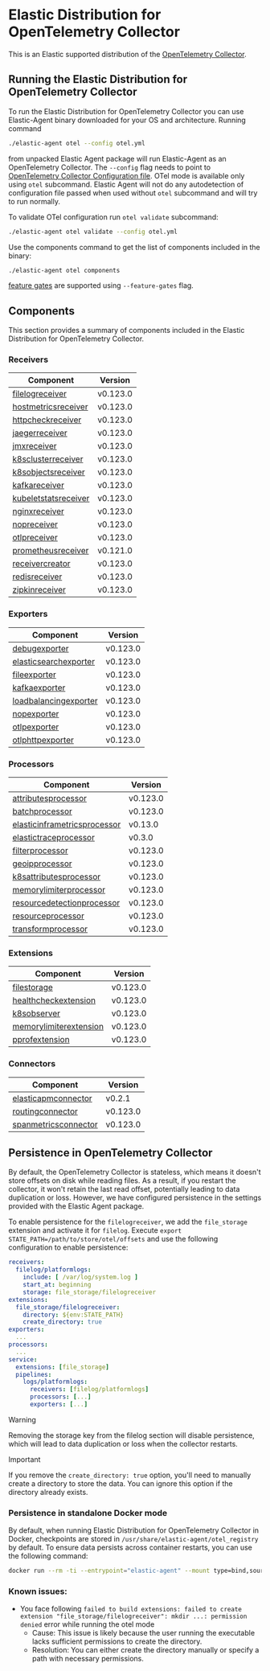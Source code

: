 # Elastic Distribution for OpenTelemetry Collector

This is an Elastic supported distribution of the [OpenTelemetry Collector](https://github.com/open-telemetry/opentelemetry-collector).

## Running the Elastic Distribution for OpenTelemetry Collector

To run the Elastic Distribution for OpenTelemetry Collector you can use Elastic-Agent binary downloaded for your OS and architecture.
Running command

```bash
./elastic-agent otel --config otel.yml
```

from unpacked Elastic Agent package will run Elastic-Agent as an OpenTelemetry Collector. The `--config` flag needs to point to [OpenTelemetry Collector Configuration file](https://opentelemetry.io/docs/collector/configuration/). OTel mode is available only using `otel` subcommand. Elastic Agent will not do any autodetection of configuration file passed when used without `otel` subcommand and will try to run normally.

To validate OTel configuration run `otel validate` subcommand:

```bash
./elastic-agent otel validate --config otel.yml
```

Use the components command to get the list of components included in the binary:

```bash
./elastic-agent otel components
```

[feature gates](https://github.com/open-telemetry/opentelemetry-collector/blob/main/featuregate/README.md#controlling-gates) are supported using `--feature-gates` flag.

## Components

This section provides a summary of components included in the Elastic Distribution for OpenTelemetry Collector.

### Receivers

| Component | Version |
|---|---|
| [filelogreceiver](https://github.com/open-telemetry/opentelemetry-collector-contrib/blob/receiver/filelogreceiver/v0.123.0/receiver/filelogreceiver/README.md) | v0.123.0 |
| [hostmetricsreceiver](https://github.com/open-telemetry/opentelemetry-collector-contrib/blob/receiver/hostmetricsreceiver/v0.123.0/receiver/hostmetricsreceiver/README.md) | v0.123.0 |
| [httpcheckreceiver](https://github.com/open-telemetry/opentelemetry-collector-contrib/blob/receiver/httpcheckreceiver/v0.123.0/receiver/httpcheckreceiver/README.md) | v0.123.0 |
| [jaegerreceiver](https://github.com/open-telemetry/opentelemetry-collector-contrib/blob/receiver/jaegerreceiver/v0.123.0/receiver/jaegerreceiver/README.md) | v0.123.0 |
| [jmxreceiver](https://github.com/open-telemetry/opentelemetry-collector-contrib/blob/receiver/jmxreceiver/v0.123.0/receiver/jmxreceiver/README.md) | v0.123.0 |
| [k8sclusterreceiver](https://github.com/open-telemetry/opentelemetry-collector-contrib/blob/receiver/k8sclusterreceiver/v0.123.0/receiver/k8sclusterreceiver/README.md) | v0.123.0 |
| [k8sobjectsreceiver](https://github.com/open-telemetry/opentelemetry-collector-contrib/blob/receiver/k8sobjectsreceiver/v0.123.0/receiver/k8sobjectsreceiver/README.md) | v0.123.0 |
| [kafkareceiver](https://github.com/open-telemetry/opentelemetry-collector-contrib/blob/receiver/kafkareceiver/v0.123.0/receiver/kafkareceiver/README.md) | v0.123.0 |
| [kubeletstatsreceiver](https://github.com/open-telemetry/opentelemetry-collector-contrib/blob/receiver/kubeletstatsreceiver/v0.123.0/receiver/kubeletstatsreceiver/README.md) | v0.123.0 |
| [nginxreceiver](https://github.com/open-telemetry/opentelemetry-collector-contrib/blob/receiver/nginxreceiver/v0.123.0/receiver/nginxreceiver/README.md) | v0.123.0 |
| [nopreceiver](https://github.com/open-telemetry/opentelemetry-collector/blob/receiver/nopreceiver/v0.123.0/receiver/nopreceiver/README.md) | v0.123.0 |
| [otlpreceiver](https://github.com/open-telemetry/opentelemetry-collector/blob/receiver/otlpreceiver/v0.123.0/receiver/otlpreceiver/README.md) | v0.123.0 |
| [prometheusreceiver](https://github.com/open-telemetry/opentelemetry-collector-contrib/blob/receiver/prometheusreceiver/v0.121.0/receiver/prometheusreceiver/README.md) | v0.121.0 |
| [receivercreator](https://github.com/open-telemetry/opentelemetry-collector-contrib/blob/receiver/receivercreator/v0.123.0/receiver/receivercreator/README.md) | v0.123.0 |
| [redisreceiver](https://github.com/open-telemetry/opentelemetry-collector-contrib/blob/receiver/redisreceiver/v0.123.0/receiver/redisreceiver/README.md) | v0.123.0 |
| [zipkinreceiver](https://github.com/open-telemetry/opentelemetry-collector-contrib/blob/receiver/zipkinreceiver/v0.123.0/receiver/zipkinreceiver/README.md) | v0.123.0 |

### Exporters

| Component | Version |
|---|---|
| [debugexporter](https://github.com/open-telemetry/opentelemetry-collector/blob/exporter/debugexporter/v0.123.0/exporter/debugexporter/README.md) | v0.123.0 |
| [elasticsearchexporter](https://github.com/open-telemetry/opentelemetry-collector-contrib/blob/exporter/elasticsearchexporter/v0.123.0/exporter/elasticsearchexporter/README.md) | v0.123.0 |
| [fileexporter](https://github.com/open-telemetry/opentelemetry-collector-contrib/blob/exporter/fileexporter/v0.123.0/exporter/fileexporter/README.md) | v0.123.0 |
| [kafkaexporter](https://github.com/open-telemetry/opentelemetry-collector-contrib/blob/exporter/kafkaexporter/v0.123.0/exporter/kafkaexporter/README.md) | v0.123.0 |
| [loadbalancingexporter](https://github.com/open-telemetry/opentelemetry-collector-contrib/blob/exporter/loadbalancingexporter/v0.123.0/exporter/loadbalancingexporter/README.md) | v0.123.0 |
| [nopexporter](https://github.com/open-telemetry/opentelemetry-collector/blob/exporter/nopexporter/v0.123.0/exporter/nopexporter/README.md) | v0.123.0 |
| [otlpexporter](https://github.com/open-telemetry/opentelemetry-collector/blob/exporter/otlpexporter/v0.123.0/exporter/otlpexporter/README.md) | v0.123.0 |
| [otlphttpexporter](https://github.com/open-telemetry/opentelemetry-collector/blob/exporter/otlphttpexporter/v0.123.0/exporter/otlphttpexporter/README.md) | v0.123.0 |

### Processors

| Component | Version |
|---|---|
| [attributesprocessor](https://github.com/open-telemetry/opentelemetry-collector-contrib/blob/processor/attributesprocessor/v0.123.0/processor/attributesprocessor/README.md) | v0.123.0 |
| [batchprocessor](https://github.com/open-telemetry/opentelemetry-collector/blob/processor/batchprocessor/v0.123.0/processor/batchprocessor/README.md) | v0.123.0 |
| [elasticinframetricsprocessor](https://github.com/elastic/opentelemetry-collector-components/blob/processor/elasticinframetricsprocessor/v0.13.0/processor/elasticinframetricsprocessor/README.md) | v0.13.0 |
| [elastictraceprocessor](https://github.com/elastic/opentelemetry-collector-components/blob/processor/elastictraceprocessor/v0.3.0/processor/elastictraceprocessor/README.md) | v0.3.0 |
| [filterprocessor](https://github.com/open-telemetry/opentelemetry-collector-contrib/blob/processor/filterprocessor/v0.123.0/processor/filterprocessor/README.md) | v0.123.0 |
| [geoipprocessor](https://github.com/open-telemetry/opentelemetry-collector-contrib/blob/processor/geoipprocessor/v0.123.0/processor/geoipprocessor/README.md) | v0.123.0 |
| [k8sattributesprocessor](https://github.com/open-telemetry/opentelemetry-collector-contrib/blob/processor/k8sattributesprocessor/v0.123.0/processor/k8sattributesprocessor/README.md) | v0.123.0 |
| [memorylimiterprocessor](https://github.com/open-telemetry/opentelemetry-collector/blob/processor/memorylimiterprocessor/v0.123.0/processor/memorylimiterprocessor/README.md) | v0.123.0 |
| [resourcedetectionprocessor](https://github.com/open-telemetry/opentelemetry-collector-contrib/blob/processor/resourcedetectionprocessor/v0.123.0/processor/resourcedetectionprocessor/README.md) | v0.123.0 |
| [resourceprocessor](https://github.com/open-telemetry/opentelemetry-collector-contrib/blob/processor/resourceprocessor/v0.123.0/processor/resourceprocessor/README.md) | v0.123.0 |
| [transformprocessor](https://github.com/open-telemetry/opentelemetry-collector-contrib/blob/processor/transformprocessor/v0.123.0/processor/transformprocessor/README.md) | v0.123.0 |

### Extensions

| Component | Version |
|---|---|
| [filestorage](https://github.com/open-telemetry/opentelemetry-collector-contrib/blob/extension/storage/filestorage/v0.123.0/extension/storage/filestorage/README.md) | v0.123.0 |
| [healthcheckextension](https://github.com/open-telemetry/opentelemetry-collector-contrib/blob/extension/healthcheckextension/v0.123.0/extension/healthcheckextension/README.md) | v0.123.0 |
| [k8sobserver](https://github.com/open-telemetry/opentelemetry-collector-contrib/blob/extension/observer/k8sobserver/v0.123.0/extension/observer/k8sobserver/README.md) | v0.123.0 |
| [memorylimiterextension](https://github.com/open-telemetry/opentelemetry-collector/blob/extension/memorylimiterextension/v0.123.0/extension/memorylimiterextension/README.md) | v0.123.0 |
| [pprofextension](https://github.com/open-telemetry/opentelemetry-collector-contrib/blob/extension/pprofextension/v0.123.0/extension/pprofextension/README.md) | v0.123.0 |

### Connectors

| Component | Version |
|---|---|
| [elasticapmconnector](https://github.com/elastic/opentelemetry-collector-components/blob/connector/elasticapmconnector/v0.2.1/connector/elasticapmconnector/README.md) | v0.2.1 |
| [routingconnector](https://github.com/open-telemetry/opentelemetry-collector-contrib/blob/connector/routingconnector/v0.123.0/connector/routingconnector/README.md) | v0.123.0 |
| [spanmetricsconnector](https://github.com/open-telemetry/opentelemetry-collector-contrib/blob/connector/spanmetricsconnector/v0.123.0/connector/spanmetricsconnector/README.md) | v0.123.0 |
## Persistence in OpenTelemetry Collector

By default, the OpenTelemetry Collector is stateless, which means it doesn't store offsets on disk while reading files. As a result, if you restart the collector, it won't retain the last read offset, potentially leading to data duplication or loss. However, we have configured persistence in the settings provided with the Elastic Agent package.

To enable persistence for the `filelogreceiver`, we add the `file_storage` extension and activate it for `filelog`.
Execute `export STATE_PATH=/path/to/store/otel/offsets` and use the following configuration to enable persistence:

```yaml
receivers:
  filelog/platformlogs:
    include: [ /var/log/system.log ]
    start_at: beginning
    storage: file_storage/filelogreceiver
extensions:
  file_storage/filelogreceiver:
    directory: ${env:STATE_PATH}
    create_directory: true
exporters:
  ...
processors:
  ...
service:
  extensions: [file_storage]
  pipelines:
    logs/platformlogs:
      receivers: [filelog/platformlogs]
      processors: [...]
      exporters: [...]
```

> [!WARNING]
Removing the storage key from the filelog section will disable persistence, which will lead to data duplication or loss when the collector restarts.

> [!IMPORTANT]
If you remove the `create_directory: true` option, you'll need to manually create a directory to store the data. You can ignore this option if the directory already exists.

### Persistence in standalone Docker mode

By default, when running Elastic Distribution for OpenTelemetry Collector in Docker, checkpoints are stored in `/usr/share/elastic-agent/otel_registry` by default. To ensure data persists across container restarts, you can use the following command:

```bash
docker run --rm -ti --entrypoint="elastic-agent" --mount type=bind,source=/path/on/host,target=/usr/share/elastic-agent/otel_registry  docker.elastic.co/elastic-agent/elastic-agent:9.0.0-SNAPSHOT otel
```

### Known issues:
-  You face following `failed to build extensions: failed to create extension "file_storage/filelogreceiver": mkdir ...: permission denied` error while running the otel mode
	- Cause: This issue is likely because the user running the executable lacks sufficient permissions to create the directory.
	- Resolution: You can either create the directory manually or specify a path with necessary permissions.
